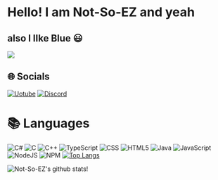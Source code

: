 # Hello! I am Not-So-EZ and yeah
## also I lIke Blue 😃
![](https://komarev.com/ghpvc/?username=Not-So-EZ)

## 🌐 Socials
[![Uotube](https://img.shields.io/badge/Youtube-%23E4405F.svg?logo=Youtube&logoColor=white)](https://github.com/Not-So-EZ)
[![Discord](https://img.shields.io/badge/Discord-%231DA1F2.svg?logo=Discord&logoColor=white)](https://github.com/Not-So-EZ) 

# 📚 Languages
![C#](https://img.shields.io/badge/cs-%2300599C.svg?style=for-the-badge&logo=c%2B%2B&logoColor=white) ![C](https://img.shields.io/badge/c-%2300599C.svg?style=for-the-badge&logo=c%2B%2B&logoColor=white) ![C++](https://img.shields.io/badge/c++-%2300599C.svg?style=for-the-badge&logo=c%2B%2B&logoColor=white) ![TypeScript](https://img.shields.io/badge/typescript-%23007ACC.svg?style=for-the-badge&logo=typescript&logoColor=white) ![CSS](https://img.shields.io/badge/css-%231572B6.svg?style=for-the-badge&logo=css&logoColor=white) ![HTML5](https://img.shields.io/badge/html5-%23E34F26.svg?style=for-the-badge&logo=html5&logoColor=white) ![Java](https://img.shields.io/badge/java-%23ED8B00.svg?style=for-the-badge&logo=java&logoColor=white) ![JavaScript](https://img.shields.io/badge/javascript-%23323330.svg?style=for-the-badge&logo=javascript&logoColor=%23F7DF1E) ![NodeJS](https://img.shields.io/badge/node.js-6DA55F?style=for-the-badge&logo=node.js&logoColor=white) ![NPM](https://img.shields.io/badge/NPM-%23000000.svg?style=for-the-badge&logo=npm&logoColor=white) 
[![Top Langs](https://github-readme-stats.vercel.app/api/top-langs/?username=Not-So-EZ&theme=tokyonight)](https://github.com/anuraghazra/github-readme-stats)

![Not-So-EZ's github stats!](https://github-readme-stats.vercel.app/api?username=Not-So-EZ&show_icons=true&theme=tokyonight) 


